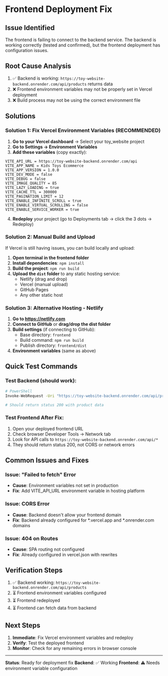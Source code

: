 # Frontend Deployment Fix

## Issue Identified
The frontend is failing to connect to the backend service. The backend is working correctly (tested and confirmed), but the frontend deployment has configuration issues.

## Root Cause Analysis
1. ✅ Backend is working: `https://toy-website-backend.onrender.com/api/products` returns data
2. ❌ Frontend environment variables may not be properly set in Vercel deployment
3. ❌ Build process may not be using the correct environment file

## Solutions

### Solution 1: Fix Vercel Environment Variables (RECOMMENDED)

1. **Go to your Vercel dashboard** → Select your toy_website project
2. **Go to Settings → Environment Variables**
3. **Add these variables** (copy exactly):

```
VITE_API_URL = https://toy-website-backend.onrender.com/api
VITE_APP_NAME = Kids Toys Ecommerce
VITE_APP_VERSION = 1.0.0
VITE_DEV_MODE = false
VITE_DEBUG = false
VITE_IMAGE_QUALITY = 85
VITE_LAZY_LOADING = true
VITE_CACHE_TTL = 300000
VITE_PAGINATION_LIMIT = 12
VITE_ENABLE_INFINITE_SCROLL = true
VITE_ENABLE_VIRTUAL_SCROLLING = false
VITE_ENABLE_SERVICE_WORKER = true
```

4. **Redeploy** your project (go to Deployments tab → click the 3 dots → Redeploy)

### Solution 2: Manual Build and Upload

If Vercel is still having issues, you can build locally and upload:

1. **Open terminal in the frontend folder**
2. **Install dependencies**: `npm install`
3. **Build the project**: `npm run build`
4. **Upload the `dist` folder** to any static hosting service:
   - Netlify (drag and drop)
   - Vercel (manual upload)
   - GitHub Pages
   - Any other static host

### Solution 3: Alternative Hosting - Netlify

1. **Go to https://netlify.com**
2. **Connect to GitHub** or **drag/drop the dist folder**
3. **Build settings** (if connecting to GitHub):
   - Base directory: `frontend`
   - Build command: `npm run build`
   - Publish directory: `frontend/dist`
4. **Environment variables** (same as above)

## Quick Test Commands

### Test Backend (should work):
```bash
# PowerShell
Invoke-WebRequest -Uri "https://toy-website-backend.onrender.com/api/products"

# Should return status 200 with product data
```

### Test Frontend After Fix:
1. Open your deployed frontend URL
2. Check browser Developer Tools → Network tab
3. Look for API calls to `https://toy-website-backend.onrender.com/api/*`
4. They should return status 200, not CORS or network errors

## Common Issues and Fixes

### Issue: "Failed to fetch" Error
- **Cause**: Environment variables not set in production
- **Fix**: Add VITE_API_URL environment variable in hosting platform

### Issue: CORS Error
- **Cause**: Backend doesn't allow your frontend domain
- **Fix**: Backend already configured for *.vercel.app and *.onrender.com domains

### Issue: 404 on Routes
- **Cause**: SPA routing not configured
- **Fix**: Already configured in vercel.json with rewrites

## Verification Steps

1. ✅ Backend working: `https://toy-website-backend.onrender.com/api/products`
2. ⏳ Frontend environment variables configured
3. ⏳ Frontend redeployed
4. ⏳ Frontend can fetch data from backend

## Next Steps

1. **Immediate**: Fix Vercel environment variables and redeploy
2. **Verify**: Test the deployed frontend
3. **Monitor**: Check for any remaining errors in browser console

---
**Status**: Ready for deployment fix
**Backend**: ✅ Working
**Frontend**: ⚠️  Needs environment variable configuration
